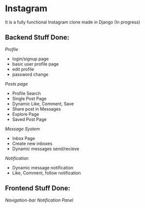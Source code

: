 # Instagram
It is a fully functional Instagram clone made in Django (In progress)

## Backend Stuff Done:

*Profile*
* login/signup page
* basic user profile page
* edit profile
* password change

*Posts page*
* Profile Search
* Single Post Page
* Dynamic Like, Comment, Save 
* Share post in Messages
* Explore Page
* Saved Post Page

*Message System*
* Inbox Page
* Create new inboxes
* Dynamic messages send/recieve

*Notification*
* Dynamic message notification
* Like, Comment, follow notification

## Frontend Stuff Done:

*Navigation-bar*
*Notification Panel*
